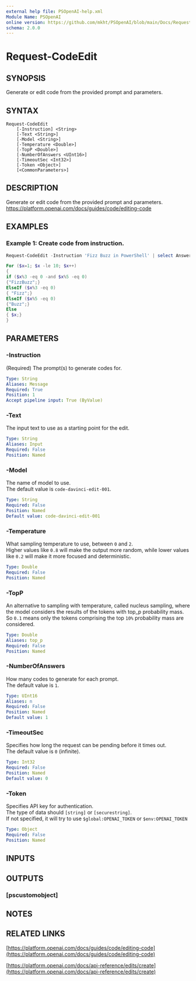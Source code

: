 ```yaml
---
external help file: PSOpenAI-help.xml
Module Name: PSOpenAI
online version: https://github.com/mkht/PSOpenAI/blob/main/Docs/Request-CodeEdit.md
schema: 2.0.0
---
```


# Request-CodeEdit

## SYNOPSIS
Generate or edit code from the provided prompt and parameters.

## SYNTAX

```
Request-CodeEdit
    [-Instruction] <String>
    [-Text <String>]
    [-Model <String>]
    [-Temperature <Double>]
    [-TopP <Double>]
    [-NumberOfAnswers <UInt16>]
    [-TimeoutSec <Int32>]
    [-Token <Object>]
    [<CommonParameters>]
```

## DESCRIPTION
Generate or edit code from the provided prompt and parameters.  
https://platform.openai.com/docs/guides/code/editing-code

## EXAMPLES

### Example 1: Create code from instruction.
```PowerShell
Request-CodeEdit -Instruction 'Fizz Buzz in PowerShell' | select Answer
```
```PowerShell
For ($x=1; $x -le 10; $x++)
{
if ($x%3 -eq 0 -and $x%5 -eq 0)
{"FizzBuzz";}
ElseIf ($x%3 -eq 0)
{ "Fizz";}
ElseIf ($x%5 -eq 0)
{"Buzz";}
Else
{ $x;}
}
```
## PARAMETERS

### -Instruction
(Required)
The prompt(s) to generate codes for.

```yaml
Type: String
Aliases: Message
Required: True
Position: 1
Accept pipeline input: True (ByValue)
```

### -Text
The input text to use as a starting point for the edit.

```yaml
Type: String
Aliases: Input
Required: False
Position: Named
```

### -Model
The name of model to use.  
The default value is `code-davinci-edit-001`.

```yaml
Type: String
Required: False
Position: Named
Default value: code-davinci-edit-001
```

### -Temperature
What sampling temperature to use, between `0` and `2`.  
Higher values like `0.8` will make the output more random, while lower values like `0.2` will make it more focused and deterministic.

```yaml
Type: Double
Required: False
Position: Named
```

### -TopP
An alternative to sampling with temperature, called nucleus sampling, where the model considers the results of the tokens with top_p probability mass.  
So `0.1` means only the tokens comprising the top `10%` probability mass are considered.

```yaml
Type: Double
Aliases: top_p
Required: False
Position: Named
```

### -NumberOfAnswers
How many codes to generate for each prompt.  
The default value is `1`.

```yaml
Type: UInt16
Aliases: n
Required: False
Position: Named
Default value: 1
```

### -TimeoutSec
Specifies how long the request can be pending before it times out.  
The default value is `0` (infinite).

```yaml
Type: Int32
Required: False
Position: Named
Default value: 0
```

### -Token
Specifies API key for authentication.  
The type of data should `[string]` or `[securestring]`.  
If not specified, it will try to use `$global:OPENAI_TOKEN` or `$env:OPENAI_TOKEN`

```yaml
Type: Object
Required: False
Position: Named
```

## INPUTS

## OUTPUTS

### [pscustomobject]
## NOTES

## RELATED LINKS

[https://platform.openai.com/docs/guides/code/editing-code](https://platform.openai.com/docs/guides/code/editing-code)

[https://platform.openai.com/docs/api-reference/edits/create](https://platform.openai.com/docs/api-reference/edits/create)

